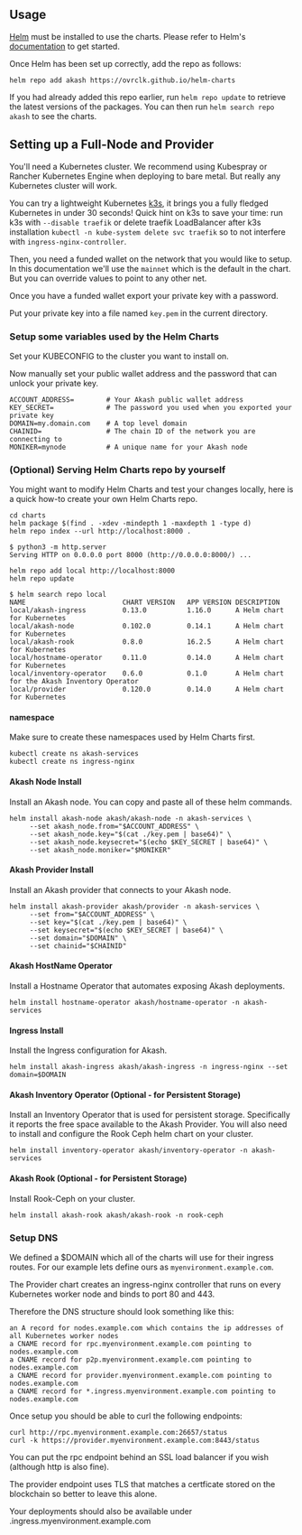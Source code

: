 ## Usage

[Helm](https://helm.sh) must be installed to use the charts. Please refer to
Helm's [documentation](https://helm.sh/docs) to get started.

Once Helm has been set up correctly, add the repo as follows:

```
helm repo add akash https://ovrclk.github.io/helm-charts
```

If you had already added this repo earlier, run `helm repo update` to retrieve
the latest versions of the packages. You can then run `helm search repo akash` to see the charts.

## Setting up a Full-Node and Provider

You'll need a Kubernetes cluster. We recommend using Kubespray or Rancher Kubernetes Engine when deploying to bare metal. But really any Kubernetes cluster will work.

You can try a lightweight Kubernetes [k3s](https://k3s.io/), it brings you a fully fledged Kubernetes in under 30 seconds! Quick hint on k3s to save your time: run k3s with `--disable traefik` or delete traefik LoadBalancer after k3s installation `kubectl -n kube-system delete svc traefik` so to not interfere with `ingress-nginx-controller`.

Then, you need a funded wallet on the network that you would like to setup. In this documentation we'll use the `mainnet` which is the default in the chart. But you can override values to point to any other net.

Once you have a funded wallet export your private key with a password.

Put your private key into a file named `key.pem` in the current directory.

### Setup some variables used by the Helm Charts

Set your KUBECONFIG to the cluster you want to install on.

Now manually set your public wallet address and the password that can unlock your private key.

```
ACCOUNT_ADDRESS=        # Your Akash public wallet address
KEY_SECRET=             # The password you used when you exported your private key
DOMAIN=my.domain.com    # A top level domain
CHAINID=                # The chain ID of the network you are connecting to
MONIKER=mynode          # A unique name for your Akash node
```

### (Optional) Serving Helm Charts repo by yourself

You might want to modify Helm Charts and test your changes locally, here is a quick how-to create your own Helm Charts repo.

```
cd charts
helm package $(find . -xdev -mindepth 1 -maxdepth 1 -type d)
helm repo index --url http://localhost:8000 .

$ python3 -m http.server
Serving HTTP on 0.0.0.0 port 8000 (http://0.0.0.0:8000/) ...
```

```
helm repo add local http://localhost:8000
helm repo update

$ helm search repo local
NAME                    	CHART VERSION	APP VERSION	DESCRIPTION
local/akash-ingress     	0.13.0       	1.16.0     	A Helm chart for Kubernetes
local/akash-node        	0.102.0      	0.14.1     	A Helm chart for Kubernetes
local/akash-rook        	0.8.0        	16.2.5     	A Helm chart for Kubernetes
local/hostname-operator 	0.11.0       	0.14.0     	A Helm chart for Kubernetes
local/inventory-operator	0.6.0        	0.1.0      	A Helm chart for the Akash Inventory Operator
local/provider          	0.120.0      	0.14.0     	A Helm chart for Kubernetes
```

#### namespace

Make sure to create these namespaces used by Helm Charts first.

```
kubectl create ns akash-services
kubectl create ns ingress-nginx
```

#### Akash Node Install

Install an Akash node. You can copy and paste all of these helm commands.

```
helm install akash-node akash/akash-node -n akash-services \
     --set akash_node.from="$ACCOUNT_ADDRESS" \
     --set akash_node.key="$(cat ./key.pem | base64)" \
     --set akash_node.keysecret="$(echo $KEY_SECRET | base64)" \
     --set akash_node.moniker="$MONIKER"
```

#### Akash Provider Install

Install an Akash provider that connects to your Akash node.

```
helm install akash-provider akash/provider -n akash-services \
     --set from="$ACCOUNT_ADDRESS" \
     --set key="$(cat ./key.pem | base64)" \
     --set keysecret="$(echo $KEY_SECRET | base64)" \
     --set domain="$DOMAIN" \
     --set chainid="$CHAINID"
```

#### Akash HostName Operator

Install a Hostname Operator that automates exposing Akash deployments.

```
helm install hostname-operator akash/hostname-operator -n akash-services
```

#### Ingress Install

Install the Ingress configuration for Akash.

```
helm install akash-ingress akash/akash-ingress -n ingress-nginx --set domain=$DOMAIN
```

#### Akash Inventory Operator (Optional - for Persistent Storage)

Install an Inventory Operator that is used for persistent storage. Specifically it reports the free space available to the Akash Provider. You will also need to install and configure the Rook Ceph helm chart on your cluster.

```
helm install inventory-operator akash/inventory-operator -n akash-services
```

#### Akash Rook (Optional - for Persistent Storage)

Install Rook-Ceph on your cluster.

```
helm install akash-rook akash/akash-rook -n rook-ceph
```

### Setup DNS

We defined a $DOMAIN which all of the charts will use for their ingress routes. For our example lets define ours as `myenvironment.example.com`.

The Provider chart creates an ingress-nginx controller that runs on every Kubernetes worker node and binds to port 80 and 443.

Therefore the DNS structure should look something like this:

```
an A record for nodes.example.com which contains the ip addresses of all Kubernetes worker nodes
a CNAME record for rpc.myenvironment.example.com pointing to nodes.example.com
a CNAME record for p2p.myenvironment.example.com pointing to nodes.example.com
a CNAME record for provider.myenvironment.example.com pointing to nodes.example.com
a CNAME record for *.ingress.myenvironment.example.com pointing to nodes.example.com
```

Once setup you should be able to curl the following endpoints:

```
curl http://rpc.myenvironment.example.com:26657/status
curl -k https://provider.myenvironment.example.com:8443/status
```

You can put the rpc endpoint behind an SSL load balancer if you wish (although http is also fine).

The provider endpoint uses TLS that matches a certficate stored on the blockchain so better to leave this alone.

Your deployments should also be available under <id>.ingress.myenvironment.example.com
